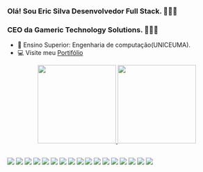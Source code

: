 ### Olá! Sou Eric Silva Desenvolvedor Full Stack. 👩🏽‍💻
### CEO da Gameric Technology Solutions. 🧑🏽‍💼

- 🔭 Ensino Superior: Engenharia de computação(UNICEUMA).
- 💻 Visite meu <a href="https://gamericbusiness.com/eric-silva/" target="_blank">Portifólio</a>
<div align="center">
  <a href="https://github.com/dev-gameric">
  <img height="180em" src="https://github-readme-stats.vercel.app/api?username=dev-gameric&show_icons=true&theme=merko&include_all_commits=true&count_private=true"/>
  <img height="180em" src="https://github-readme-stats.vercel.app/api/top-langs/?username=dev-gameric&layout=compact&langs_count=7&theme=merko"/>
</div>

  ##
 
<div> 
  <a href="https://www.linkedin.com/in/eric-silva-75199a210/" target="_blank"><img src="https://img.shields.io/badge/-LinkedIn-%230077B5?style=for-the-badge&logo=linkedin&logoColor=white"></a> 
 <a href = "mailto:eric.silva.de.souza.93.com@gmail.com"><img src="https://img.shields.io/badge/-Gmail-%23333?style=for-the-badge&logo=gmail&logoColor=white"></a>
 <a href="https://discord.gg/ZgqzrVFFV2" target="_blank"><img src="https://img.shields.io/badge/Discord-7289DA?style=for-the-badge&logo=discord&logoColor=white"></a>
  <a> <img src="https://img.shields.io/badge/JavaScript-F7DF1E?style=for-the-badge&logo=javascript&logoColor=black"></a>
 <a><img src="https://img.shields.io/badge/React-20232A?style=for-the-badge&logo=react&logoColor=61DAFB"></a>
 <a><img src="https://img.shields.io/badge/Flutter-02569B?style=for-the-badge&logo=flutter&logoColor=white"></a>
 <a><img src="https://img.shields.io/badge/spring-%236DB33F.svg?style=for-the-badge&logo=spring&logoColor=white"></a>
 <a><img src="https://img.shields.io/badge/.NET-5C2D91?style=for-the-badge&logo=.net&logoColor=white"></a>
 <a><img src="https://img.shields.io/badge/MySQL-00000F?style=for-the-badge&logo=mysql&logoColor=white"></a>
 <a><img src="https://img.shields.io/badge/AWS-000.svg?style=for-the-badge&logo=amazon-aws&logoColor=white"></a>
 <a><img src="https://img.shields.io/badge/Azure-blue?style=for-the-badge&logo=microsoft%20azure&logoColor=blue&labelColor=FFFFFF&link=https%3A%2F%2Fimages.app.goo.gl%2FK7PN1jYJd57x4q7A8"></a>
 <a><img src="https://img.shields.io/badge/node.js-6DA55F?style=for-the-badge&logo=node.js&logoColor=white"></a>
 <a><img src="https://img.shields.io/badge/python-3670A0?style=for-the-badge&logo=python&logoColor=ffdd54"></a>
 <a><img src="https://img.shields.io/badge/java-%23ED8B00.svg?style=for-the-badge&logo=openjdk&logoColor=white"></a>
 <a><img src="https://img.shields.io/badge/C%23-239120?style=for-the-badge&logo=c-sharp&logoColor=white"></a>
 <a><img src="https://img.shields.io/badge/HTML5-E34F26?style=for-the-badge&logo=html5&logoColor=white"></a>
 <a><img src="https://img.shields.io/badge/CSS3-1572B6?style=for-the-badge&logo=css3&logoColor=white"></a>
 
  
 
</div>
